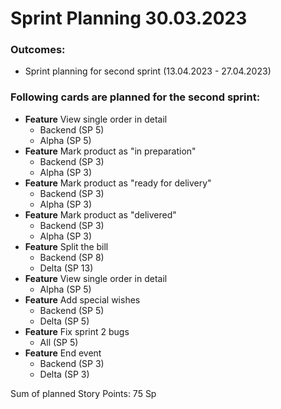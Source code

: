 # Sprint Planning 30.03.2023
### Outcomes:
- Sprint planning for second sprint (13.04.2023 - 27.04.2023)
### Following cards are planned for the second sprint:
- **Feature** View single order in detail <br />
  - Backend (SP 5)
  - Alpha (SP 5)
- **Feature** Mark product as "in preparation" <br />
  - Backend (SP 3)
  - Alpha (SP 3)
- **Feature** Mark product as "ready for delivery" <br />
  - Backend (SP 3)
  - Alpha (SP 3)
- **Feature** Mark product as "delivered" <br />
  - Backend (SP 3)
  - Alpha (SP 3)
- **Feature** Split the bill <br />
  - Backend (SP 8)
  - Delta (SP 13)
- **Feature** View single order in detail <br />
  - Alpha (SP 5)
- **Feature** Add special wishes <br />
  - Backend (SP 5)
  - Delta (SP 5)
- **Feature** Fix sprint 2 bugs <br />
  - All (SP 5)
- **Feature** End event <br />
  - Backend (SP 3)
  - Delta (SP 3) <br />

Sum of planned Story Points: 75 Sp
